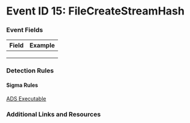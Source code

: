 # Event ID 15: FileCreateStreamHash

### Event Fields
| Field        | Example           |
| ------------- | ------------- |
|  |  |
|  |  |
|  |  |

### Detection Rules

#### Sigma Rules

[ADS Executable](https://github.com/Neo23x0/sigma/blob/master/rules/windows/sysmon/sysmon_ads_executable.yml)


### Additional Links and Resources